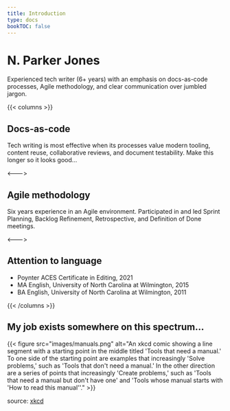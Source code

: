 ```yaml
---
title: Introduction
type: docs
bookTOC: false
---
```


# N. Parker Jones

Experienced tech writer (6+ years) with an emphasis on docs-as-code processes, Agile methodology, and
clear communication over jumbled jargon.

{{< columns >}}
## Docs-as-code

Tech writing is most effective when its processes value modern tooling, content reuse, collaborative reviews, and document testability. Make this longer so it looks good...

<--->

## Agile methodology

Six years experience in an Agile environment. Participated in and led Sprint Planning, Backlog Refinement, Retrospective, and Definition of Done meetings. 

<--->

## Attention to language

* Poynter ACES Certificate in Editing, 2021
* MA English, University of North Carolina at Wilmington, 2015
* BA English, University of North Carolina at Wilmington, 2011

{{< /columns >}}

## My job exists somewhere on this spectrum...

{{< figure src="images/manuals.png" alt="An xkcd comic showing a line segment with a starting point in the middle titled 'Tools that need a manual.' To one side of the starting point are examples that increasingly 'Solve problems,' such as 'Tools that don't need a manual.' In the other direction are a series of points that increasingly 'Create problems,' such as 'Tools that need a manual but don't have one' and 'Tools whose manual starts with 'How to read this manual''." >}}

source: <a href="https://xkcd.com/1343/" target="_blank">xkcd</a>
